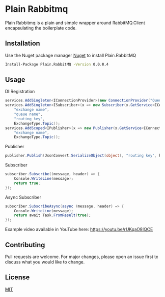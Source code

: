 # Plain Rabbitmq

Plain Rabbitmq is a plain and simple wrapper around RabbitMQ.Client encapsulating the boilerplate code.

## Installation

Use the Nuget package manager [Nuget](https://www.nuget.org/packages/Plain.RabbitMQ/) to install Plain.RabbitMQ

```bash
Install-Package Plain.RabbitMQ -Version 0.0.0.4
```

## Usage

DI Registration

```csharp
services.AddSingleton<IConnectionProvider>(new ConnectionProvider("Queue Url"));
services.AddSingleton<ISubscriber>(x => new Subscriber(x.GetService<IConnectionProvider>(),
	"exchange name",
    "queue name",
    "routing key",
    ExchangeType.Topic));
services.AddScoped<IPublisher>(x => new Publisher(x.GetService<IConnectionProvider>(),
	"exchange name",
    ExchangeType.Topic));
```

Publisher

```csharp
publisher.Publish(JsonConvert.SerializeObject(object), "routing key", headers);
```

Subscriber
```csharp
subscriber.Subscribe((message, header) => {
    Console.WriteLine(message);
    return true;
});
```

Async Subscriber
```csharp
subscriber.SubscribeAsync(async (message, header) => {
    Console.WriteLine(message);
    return await Task.FromResult(true);
});
```

Example video available in YouTube here: https://youtu.be/rUKqaO8IQCE

## Contributing
Pull requests are welcome. For major changes, please open an issue first to discuss what you would like to change.

## License
[MIT](https://choosealicense.com/licenses/mit/)
